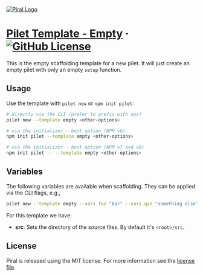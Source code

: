 [![Piral Logo](https://github.com/smapiot/piral/raw/main/docs/assets/logo.png)](https://piral.io)

# [Pilet Template - Empty](https://piral.io) &middot; [![GitHub License](https://img.shields.io/badge/license-MIT-blue.svg)](https://github.com/smapiot/piral/blob/main/LICENSE)

This is the empty scaffolding template for a new pilet. It will just create an empty pilet with only an empty `setup` function.

## Usage

Use the template with `pilet new` or `npm init pilet`:

```sh
# directly via the CLI (prefer to prefix with npx)
pilet new --template empty <other-options>

# via the initializer - best option (NPM v6)
npm init pilet --template empty <other-options>

# via the initializer - best option (NPM v7 and v8)
npm init pilet -- --template empty <other-options>
```

## Variables

The following variables are available when scaffolding. They can be applied via the CLI flags, e.g.,

```sh
pilet new --template empty --vars.foo "bar" --vars.qxz "something else"
```

For this template we have:

- **src**: Sets the directory of the source files. By default it's `<root>/src`.

## License

Piral is released using the MIT license. For more information see the [license file](./LICENSE).

